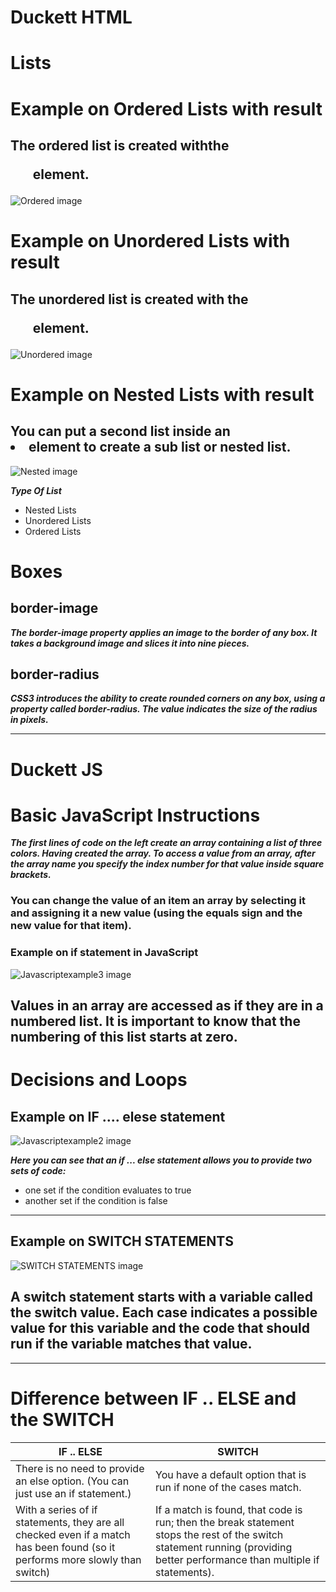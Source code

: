# Duckett HTML 
# Lists


# Example on Ordered Lists with result
## The ordered list is created withthe <ol> element.

![Ordered image](orderdlist.png)
# Example on Unordered Lists  with result
## The unordered list is created with the <ul> element.
![Unordered image](unorderlist.png)

# Example on Nested  Lists  with result 
## You can put a second list inside an <li> element to create a sub list or nested list.
![Nested image](nested.png)

***Type Of List***
- Nested  Lists
- Unordered Lists
- Ordered Lists

# Boxes
## border-image
***The border-image property applies an image to the border of any box. It takes a background image and slices it into nine pieces.***


## border-radius
***CSS3 introduces the ability to create rounded corners on any box, using a property called border-radius. The value indicates the size of the radius in pixels.***



------------------------------------------------------------------------------

# Duckett JS

# Basic JavaScript Instructions
***The first lines of code on the left
create an array containing a list
of three colors.
Having created the array.
To access a value from an array,
after the array name you specify
the index number for that value
inside square brackets.***
### You can change the value of an item an array by selecting it and assigning it a new value  (using the equals sign and the new value for that item).

### Example on if statement in JavaScript

![Javascriptexample3 image](javaclass3.png)

## Values in an array are accessed as if they are in a numbered list. It is important to know that the numbering of this list starts at zero.



# Decisions and Loops
## Example on IF .... elese statement
![Javascriptexample2 image](elseifinjava.png)

***Here you can see that an if ... else statement allows you to provide two sets of code:***
* one set if the condition
evaluates to true
* another set if the condition is
false
-----------------------------------------------


## Example on SWITCH STATEMENTS
![SWITCH STATEMENTS image](switch.png)

## A switch statement starts with a variable called the switch value. Each case indicates a possible value for this variable and the code that should run if the variable matches that value.

-------------------------------------------------------
# Difference between IF .. ELSE and the  SWITCH
IF .. ELSE  | SWITCH
------------ | -------------
There is no need to provide an else option. (You can just use an if statement.)|You have a default option that is run if none of the cases match.
With a series of if statements, they are all checked even if a match has been found (so it performs more slowly than switch)| If a match is found, that code is run; then the break statement stops the rest of the switch statement running (providing better performance than multiple if statements).






